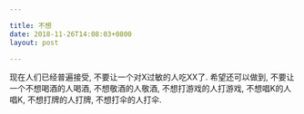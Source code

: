 ```yaml
---

title: 不想
date: 2018-11-26T14:08:03+0800
layout: post

---
```


现在人们已经普遍接受, 不要让一个对X过敏的人吃XX了. 希望还可以做到, 不要让一个不想喝酒的人喝酒, 不想敬酒的人敬酒, 不想打游戏的人打游戏, 不想唱K的人唱K, 不想打牌的人打牌, 不想打伞的人打伞.
